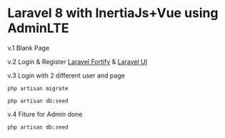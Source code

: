 # Laravel 8 with InertiaJs+Vue using AdminLTE

v.1 Blank Page

v.2 Login & Register [Laravel Fortify](https://github.com/laravel/fortify) & [Laravel UI](https://github.com/laravel/ui) 

v.3 Login with 2 different user and page 
    
    php artisan migrate
    
    php artisan db:seed
    
v.4 Fiture for Admin done

    php artisan db:seed

